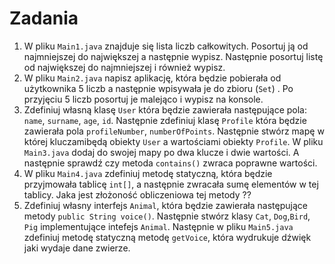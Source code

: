 # Zadania

 1. W pliku `Main1.java` znajduje się lista liczb całkowitych.  Posortuj ją od najmniejszej do największej a następnie wypisz. Następnie posortuj listę od największej do najmniejszej i również wypisz.
 2. W pliku `Main2.java` napisz aplikację, która będzie pobierała od użytkownika 5 liczb a następnie wpisywała je do zbioru (`Set`) . Po przyjęciu 5 liczb posortuj je malejąco i wypisz na konsole.
 3. Zdefiniuj własną klasę `User` która będzie zawierała następujące pola: `name`, `surname`, `age`, `id`. Następnie zdefiniuj klasę `Profile` która będzie zawierała pola `profileNumber`, `numberOfPoints`. Następnie stwórz mapę w której kluczamibędą obiekty `User` a wartościami obiekty `Profile`.  W pliku `Main3.java` dodaj do swojej mapy po dwa klucze i dwie wartości. A następnie sprawdź czy metoda `contains()` zwraca poprawne wartości.
 4. W pliku `Main4.java` zdefiniuj metodę statyczną, która będzie przyjmowała tablicę `int[]`, a następnie zwracała sumę elementów w tej tablicy. Jaka jest złożoność obliczeniowa tej metody ?? 
5. Zdefiniuj własny interfejs `Animal`, która będzie zawierała następujące metody `public String voice()`. Następnie stwórz klasy  `Cat`, `Dog`,`Bird`, `Pig` implementujące intefejs `Animal`. Następnie w pliku `Main5.java` zdefiniuj metodę statyczną metodę `getVoice`, która wydrukuje dźwięk jaki wydaje dane zwierze. 